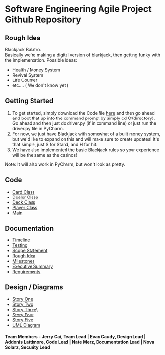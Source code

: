 # Software Engineering Agile Project Github Repository
## Rough Idea
Blackjack Balatro.<br>
Basically we're making a digital version of blackjack, then getting funky with the implementation.
Possible Ideas:
- Health / Money System
- Revival System
- Life Counter
- etc.... ( We don't know yet )

## Getting Started
1. To get started, simply download the Code file [here](https://github.com/Purolis/Agile-Group-Project/tree/main/Code) and then go ahead and boot that up into the command prompt by simply cd C:\(directory). Go ahead and then just do driver.py (if in command line) or just run the driver.py file in PyCharm.
2. For now, we just have Blackjack with somewhat of a built money system, but we'd like to expand on this and will make sure to create updates! It's that simple, just S for Stand, and H for hit.
3. We have also implemented the basic Blackjack rules so your experience will be the same as the casinos!

Note: It will also work in PyCharm, but won't look as pretty.

## Code
- [Card Class](https://github.com/Purolis/Blackjack-But-Cooler/blob/main/Code/Card.py)
- [Dealer Class](https://github.com/Purolis/Blackjack-But-Cooler/blob/main/Code/Dealer.py)
- [Deck Class](https://github.com/Purolis/Blackjack-But-Cooler/blob/main/Code/Deck.py)
- [Player Class](https://github.com/Purolis/Blackjack-But-Cooler/blob/main/Code/Player.py)
- [Main](https://github.com/Purolis/Blackjack-But-Cooler/blob/main/Code/main.py)

## Documentation
- [Timeline](https://github.com/Purolis/Blackjack-But-Cooler/blob/main/Documentation/Timeline.png)
- [Testing](https://github.com/Purolis/Blackjack-But-Cooler/blob/main/Documentation/Testing.md)
- [Scope Statement](https://github.com/Purolis/Blackjack-But-Cooler/blob/main/Documentation/Scope%20Statement.md)
- [Rough Idea](https://github.com/Purolis/Blackjack-But-Cooler/blob/main/Documentation/Rough%20Idea.md)
- [Milestones](https://github.com/Purolis/Blackjack-But-Cooler/blob/main/Documentation/Milestones.md)
- [Executive Summary](https://github.com/Purolis/Blackjack-But-Cooler/blob/main/Documentation/Executive%20Summary.md)
- [Requirements](https://github.com/Purolis/Blackjack-But-Cooler/blob/main/Documentation/Requirements%20.md)

## Design / Diagrams
- [Story One](https://github.com/Purolis/Blackjack-But-Cooler/blob/main/Stories/Story%20One.jpg)
- [Story Two](https://github.com/Purolis/Blackjack-But-Cooler/blob/main/Stories/Story%20Two.jpg)
- [Story Three](https://github.com/Purolis/Blackjack-But-Cooler/blob/main/Stories/Story%20Three.jpg)\
- [Story Four](https://github.com/Purolis/Blackjack-But-Cooler/blob/main/Stories/Story%20Four.jpg)
- [Story Five](https://github.com/Purolis/Blackjack-But-Cooler/blob/main/Stories/Story%20Five.jpg)
- [UML Diagram](https://github.com/Purolis/Blackjack-But-Cooler/blob/main/Documentation/Diagrams/Blackjack%20UML.jpg)



#### Team Members - Jerry Cai, Team Lead | Evan Caudy, Design Lead | Addonis Lattimore, Code Lead | Nate Merz, Documentation Lead | Nova Solarz, Security Lead
